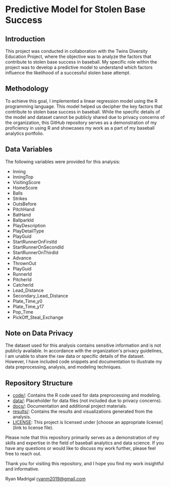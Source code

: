# Predictive Model for Stolen Base Success

## Introduction

This project was conducted in collaboration with the Twins Diversity Education Project, where the objective was to analyze the factors that contribute to stolen base success in baseball. My specific role within the project was to develop a predictive model to understand which factors influence the likelihood of a successful stolen base attempt.

## Methodology

To achieve this goal, I implemented a linear regression model using the R programming language. This model helped us decipher the key factors that contribute to stolen base success in baseball. While the specific details of the model and dataset cannot be publicly shared due to privacy concerns of the organization, this GitHub repository serves as a demonstration of my proficiency in using R and showcases my work as a part of my baseball analytics portfolio.

## Data Variables

The following variables were provided for this analysis:

- Inning
- InningTop
- VisitingScore
- HomeScore
- Balls
- Strikes
- OutsBefore
- PitchHand
- BatHand
- BallparkId
- PlayDescription
- PlayDetailType
- PlayGuid
- StartRunnerOnFirstId
- StartRunnerOnSecondId
- StartRunnerOnThirdId
- Advance
- ThrownOut
- PlayGuid
- RunnerId
- PitcherId
- CatcherId
- Lead_Distance
- Secondary_Lead_Distance
- Plate_Time_y0
- Plate_Time_y17
- Pop_Time
- PickOff_Steal_Exchange

## Note on Data Privacy

The dataset used for this analysis contains sensitive information and is not publicly available. In accordance with the organization's privacy guidelines, I am unable to share the raw data or specific details of the dataset. However, I have included code snippets and documentation to illustrate my data preprocessing, analysis, and modeling techniques.

## Repository Structure

- [code/](code/): Contains the R code used for data preprocessing and modeling.
- [data/](data/): Placeholder for data files (not included due to privacy concerns).
- [docs/](docs/): Documentation and additional project materials.
- [results/](results/): Contains the results and visualizations generated from the analysis.
- [LICENSE](LICENSE): This project is licensed under [choose an appropriate license] (link to license file).

Please note that this repository primarily serves as a demonstration of my skills and expertise in the field of baseball analytics and data science. If you have any questions or would like to discuss my work further, please feel free to reach out.

Thank you for visiting this repository, and I hope you find my work insightful and informative.

Ryan Madrigal 
ryanm2019@gmail.com
